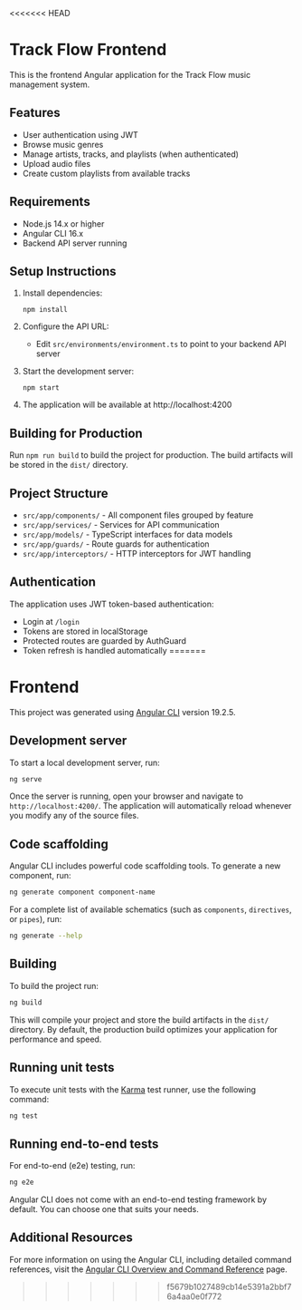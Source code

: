 <<<<<<< HEAD
# Track Flow Frontend

This is the frontend Angular application for the Track Flow music management system.

## Features

- User authentication using JWT
- Browse music genres
- Manage artists, tracks, and playlists (when authenticated)
- Upload audio files
- Create custom playlists from available tracks

## Requirements

- Node.js 14.x or higher
- Angular CLI 16.x
- Backend API server running

## Setup Instructions

1. Install dependencies:
   ```
   npm install
   ```

2. Configure the API URL:
   - Edit `src/environments/environment.ts` to point to your backend API server

3. Start the development server:
   ```
   npm start
   ```

4. The application will be available at http://localhost:4200

## Building for Production

Run `npm run build` to build the project for production. The build artifacts will be stored in the `dist/` directory.

## Project Structure

- `src/app/components/` - All component files grouped by feature
- `src/app/services/` - Services for API communication
- `src/app/models/` - TypeScript interfaces for data models
- `src/app/guards/` - Route guards for authentication
- `src/app/interceptors/` - HTTP interceptors for JWT handling

## Authentication

The application uses JWT token-based authentication:
- Login at `/login`
- Tokens are stored in localStorage
- Protected routes are guarded by AuthGuard
- Token refresh is handled automatically 
=======
# Frontend

This project was generated using [Angular CLI](https://github.com/angular/angular-cli) version 19.2.5.

## Development server

To start a local development server, run:

```bash
ng serve
```

Once the server is running, open your browser and navigate to `http://localhost:4200/`. The application will automatically reload whenever you modify any of the source files.

## Code scaffolding

Angular CLI includes powerful code scaffolding tools. To generate a new component, run:

```bash
ng generate component component-name
```

For a complete list of available schematics (such as `components`, `directives`, or `pipes`), run:

```bash
ng generate --help
```

## Building

To build the project run:

```bash
ng build
```

This will compile your project and store the build artifacts in the `dist/` directory. By default, the production build optimizes your application for performance and speed.

## Running unit tests

To execute unit tests with the [Karma](https://karma-runner.github.io) test runner, use the following command:

```bash
ng test
```

## Running end-to-end tests

For end-to-end (e2e) testing, run:

```bash
ng e2e
```

Angular CLI does not come with an end-to-end testing framework by default. You can choose one that suits your needs.

## Additional Resources

For more information on using the Angular CLI, including detailed command references, visit the [Angular CLI Overview and Command Reference](https://angular.dev/tools/cli) page.
>>>>>>> f5679b1027489cb14e5391a2bbf76a4aa0e0f772
